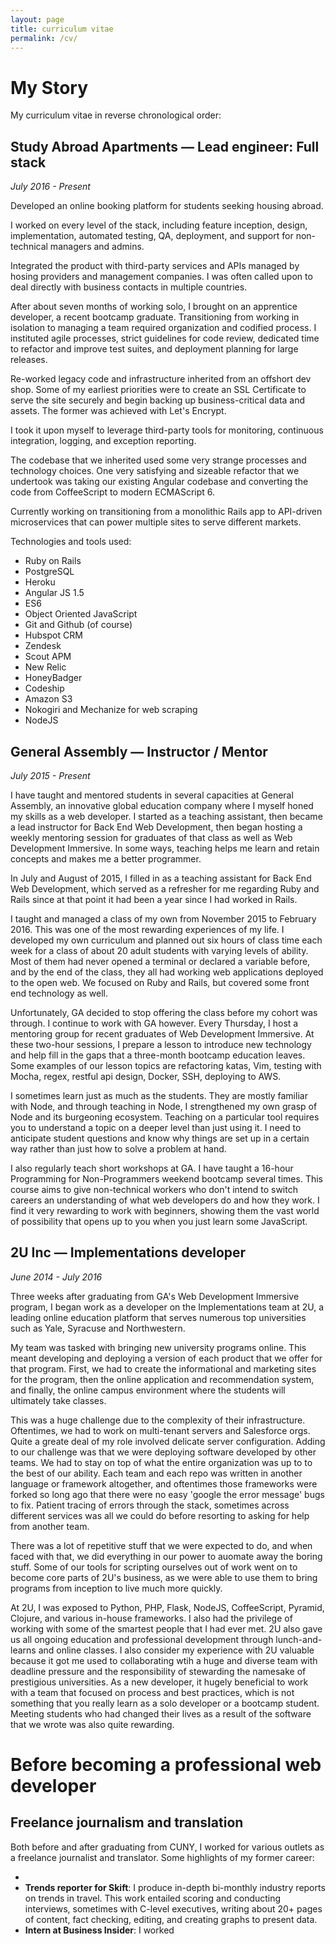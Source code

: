 ```yaml
---
layout: page
title: curriculum vitae
permalink: /cv/
---
```




# My Story





My curriculum vitae in reverse chronological order:



## Study Abroad Apartments — Lead engineer: Full stack



_July 2016 - Present_





Developed an online booking platform for students seeking housing abroad.

I worked on every level of the stack, including feature inception, design, implementation, automated testing, QA, deployment, and support for non-technical managers and admins.

Integrated the product with third-party services and APIs managed by hosing providers and management companies. I was often called upon to deal directly with business contacts in multiple countries.

After about seven months of working solo, I brought on an apprentice developer, a recent bootcamp graduate. Transitioning from working in isolation to managing a team required organization and codified process. I instituted agile processes, strict guidelines for code review, dedicated time to refactor and improve test suites, and deployment planning for large releases. 

Re-worked legacy code and infrastructure inherited from an offshort dev shop. Some of my earliest priorities were to create an SSL Certificate to serve the site securely and begin backing up business-critical data and assets.  The former was achieved with Let's Encrypt. 

I took it upon myself to leverage third-party tools for monitoring, continuous integration, logging, and exception reporting.

The codebase that we inherited used some very strange processes and technology choices. One very satisfying and sizeable refactor that we undertook was taking our existing Angular codebase and converting the code from CoffeeScript to modern ECMAScript 6.

Currently working on transitioning from a monolithic Rails app to API-driven microservices that can power multiple sites to serve different markets.

Technologies and tools used:

* Ruby on Rails
* PostgreSQL
* Heroku
* Angular JS 1.5
* ES6
* Object Oriented JavaScript
* Git and Github (of course)
* Hubspot CRM
* Zendesk
* Scout APM
* New Relic
* HoneyBadger
* Codeship
* Amazon S3
* Nokogiri and Mechanize for web scraping
* NodeJS 



## General Assembly — Instructor / Mentor

_July 2015 - Present_



I have taught and mentored students in several capacities at General Assembly, an innovative global education company where I myself honed my skills as a web developer. I started as a teaching assistant, then became a lead instructor for Back End Web Development, then began hosting a weekly mentoring session for graduates of that class as well as Web Development Immersive. In some ways, teaching helps me learn and retain concepts and makes me a better programmer. 

In July and August of 2015, I filled in as a teaching assistant for Back End Web Development, which served as a refresher for me regarding Ruby and Rails since at that point it had been a year since I had worked in Rails. 

I taught and managed a class of my own from November 2015 to February 2016. This was one of the most rewarding experiences of my life. I developed my own curriculum and planned out six hours of class time each week for a class of about 20 adult students with varying levels of ability. Most of them had never opened a terminal or declared a variable before, and by the end of the class, they all had working web applications deployed to the open web. We focused on Ruby and Rails, but covered some front end technology as well. 

Unfortunately, GA decided to stop offering the class before my cohort was through. I continue to work with GA however. Every Thursday, I host a mentoring group for recent graduates of Web Development Immersive. At these two-hour sessions, I prepare a lesson to introduce new technology and help fill in the gaps that a three-month bootcamp education leaves. Some examples of our lesson topics are refactoring katas, Vim, testing with Mocha, regex, restful api design, Docker, SSH, deploying to AWS. 

I sometimes learn just as much as the students. They are mostly familiar with Node, and through teaching in Node, I strengthened my own grasp of Node and its burgeoning ecosystem.  Teaching on a particular tool requires you to understand a topic on a deeper level than just using it. I need to anticipate student questions and know why things are set up in a certain way rather than just how to solve a problem at hand.  

I also regularly teach short workshops at GA. I have taught a 16-hour Programming for Non-Programmers weekend bootcamp several times. This course aims to give non-technical workers who don't intend to switch careers an understanding of what web developers do and how they work. I find it very rewarding to work with beginners, showing them the vast world of possibility that opens up to you when you just learn some JavaScript.  



## 2U Inc — Implementations developer

_June 2014 - July 2016_

Three weeks after graduating from GA's Web Development Immersive program, I began work as a developer on the Implementations team at 2U, a leading online education platform that serves numerous top universities such as Yale, Syracuse and Northwestern.

My team was tasked with bringing new university programs online. This meant developing and deploying a version of each product that we offer for that program. First, we had to create the informational and marketing sites for the program, then the online application and recommendation system, and finally, the online campus environment where the students will ultimately take classes. 

This was a huge challenge due to the complexity of their infrastructure. Oftentimes, we had to work on multi-tenant servers and Salesforce orgs. Quite a greate deal of my role involved delicate server configuration. Adding to our challenge was that we were deploying software developed by other teams. We had to stay on top of what the entire organization was up to to the best of our ability. Each team and each repo was written in another language or framework altogether, and oftentimes those frameworks were forked so long ago that there were no easy 'google the error message' bugs to fix. Patient tracing of errors through the stack, sometimes across different services was all we could do before resorting to asking for help from another team. 

There was a lot of repetitive stuff that we were expected to do, and when faced with that, we did everything in our power to auomate away the boring stuff. Some of our tools for scripting ourselves out of work went on to become core parts of 2U's business, as we were able to use them to bring programs from inception to live much more quickly.

At 2U, I was exposed to Python, PHP, Flask, NodeJS, CoffeeScript, Pyramid, Clojure, and various in-house frameworks. I also had the privilege of working with some of the smartest people that I had ever met. 2U also gave us all ongoing education and professional development through lunch-and-learns and online classes. I also consider my experience with 2U valuable because it got me used to collaborating wtih a huge and diverse team with deadline pressure and the responsibility of stewarding the namesake of prestigious universities. As a new developer, it hugely beneficial to work with a team that focused on process and best practices, which is not something that you really learn as a solo developer or a bootcamp student. Meeting students who had changed their lives as a result of the software that we wrote was also quite rewarding.

# Before becoming a professional web developer

## Freelance journalism and translation

Both before and after graduating from CUNY, I worked for various outlets as a freelance journalist and translator. Some highlights of my former career:

* ​
* **Trends reporter for Skift**: I produce in-depth bi-monthly industry reports on trends in travel. This work entailed scoring and conducting interviews, sometimes with C-level executives, writing about 20+ pages of content, fact checking, editing, and creating graphs to present data. 
* **Intern at Business Insider**: I worked 



